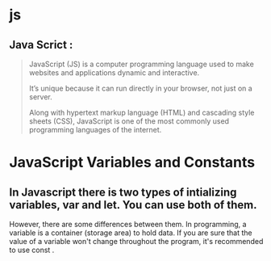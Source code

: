 # js
## Java Scrict :
> JavaScript (JS) is a computer programming language used to make websites and applications dynamic and interactive.
>
>It’s unique because it can run directly in your browser, not just on a server.
>
>Along with hypertext markup language (HTML) and cascading style sheets (CSS), JavaScript is one of the most commonly used programming languages of the internet.
 # JavaScript Variables and Constants
 ## In Javascript there is two types of intializing variables, var and let. You can use both of them.
However, there are some differences between them.
In programming, a variable is a container (storage area) to hold data.
If you are sure that the value of a variable won't change throughout the program, it's recommended
to use const .
